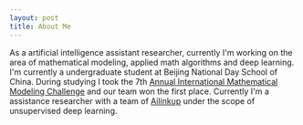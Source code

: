 ```yaml
---
layout: post
title: About Me
---
```


As a artificial intelligence assistant researcher, currently I'm working on the area of mathematical modeling, applied math algorithms and deep learning.
I'm currently a undergraduate student at Beijing National Day School of China. During studying I took the 7th [Annual International Mathematical Modeling Challenge](https://immchallenge.org/) and our team won the first place. 
Currently I'm a assistance researcher with a team of [Ailinkup](www.ailinkup.cn) under the scope of unsupervised deep learning.

